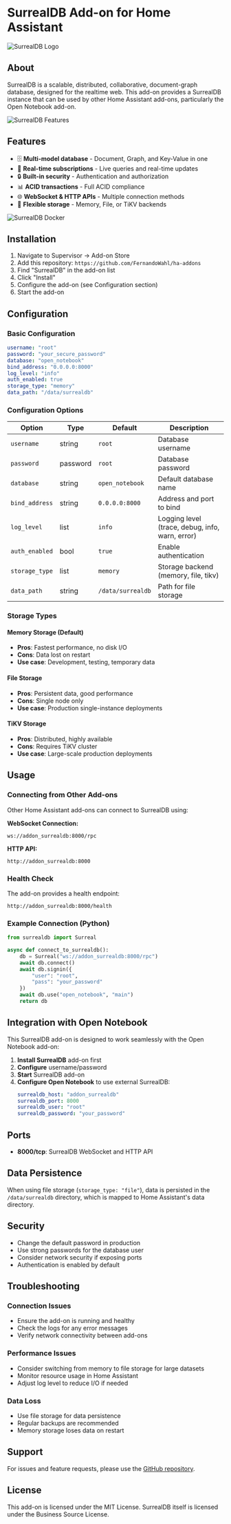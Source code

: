 # SurrealDB Add-on for Home Assistant

![SurrealDB Logo](logo-black.svg)

## About

SurrealDB is a scalable, distributed, collaborative, document-graph database, designed for the realtime web. This add-on provides a SurrealDB instance that can be used by other Home Assistant add-ons, particularly the Open Notebook add-on.

![SurrealDB Features](features.svg)

## Features

- 🗄️ **Multi-model database** - Document, Graph, and Key-Value in one
- 🚀 **Real-time subscriptions** - Live queries and real-time updates
- 🔒 **Built-in security** - Authentication and authorization
- 📊 **ACID transactions** - Full ACID compliance
- 🌐 **WebSocket & HTTP APIs** - Multiple connection methods
- 💾 **Flexible storage** - Memory, File, or TiKV backends

![SurrealDB Docker](docker-logo.svg)

## Installation

1. Navigate to Supervisor → Add-on Store
2. Add this repository: `https://github.com/FernandoWahl/ha-addons`
3. Find "SurrealDB" in the add-on list
4. Click "Install"
5. Configure the add-on (see Configuration section)
6. Start the add-on

## Configuration

### Basic Configuration

```yaml
username: "root"
password: "your_secure_password"
database: "open_notebook"
bind_address: "0.0.0.0:8000"
log_level: "info"
auth_enabled: true
storage_type: "memory"
data_path: "/data/surrealdb"
```

### Configuration Options

| Option | Type | Default | Description |
|--------|------|---------|-------------|
| `username` | string | `root` | Database username |
| `password` | password | `root` | Database password |
| `database` | string | `open_notebook` | Default database name |
| `bind_address` | string | `0.0.0.0:8000` | Address and port to bind |
| `log_level` | list | `info` | Logging level (trace, debug, info, warn, error) |
| `auth_enabled` | bool | `true` | Enable authentication |
| `storage_type` | list | `memory` | Storage backend (memory, file, tikv) |
| `data_path` | string | `/data/surrealdb` | Path for file storage |

### Storage Types

#### Memory Storage (Default)
- **Pros**: Fastest performance, no disk I/O
- **Cons**: Data lost on restart
- **Use case**: Development, testing, temporary data

#### File Storage
- **Pros**: Persistent data, good performance
- **Cons**: Single node only
- **Use case**: Production single-instance deployments

#### TiKV Storage
- **Pros**: Distributed, highly available
- **Cons**: Requires TiKV cluster
- **Use case**: Large-scale production deployments

## Usage

### Connecting from Other Add-ons

Other Home Assistant add-ons can connect to SurrealDB using:

**WebSocket Connection:**
```
ws://addon_surrealdb:8000/rpc
```

**HTTP API:**
```
http://addon_surrealdb:8000
```

### Health Check

The add-on provides a health endpoint:
```
http://addon_surrealdb:8000/health
```

### Example Connection (Python)

```python
from surrealdb import Surreal

async def connect_to_surrealdb():
    db = Surreal("ws://addon_surrealdb:8000/rpc")
    await db.connect()
    await db.signin({
        "user": "root",
        "pass": "your_password"
    })
    await db.use("open_notebook", "main")
    return db
```

## Integration with Open Notebook

This SurrealDB add-on is designed to work seamlessly with the Open Notebook add-on:

1. **Install SurrealDB** add-on first
2. **Configure** username/password
3. **Start** SurrealDB add-on
4. **Configure Open Notebook** to use external SurrealDB:
   ```yaml
   surrealdb_host: "addon_surrealdb"
   surrealdb_port: 8000
   surrealdb_user: "root"
   surrealdb_password: "your_password"
   ```

## Ports

- **8000/tcp**: SurrealDB WebSocket and HTTP API

## Data Persistence

When using file storage (`storage_type: "file"`), data is persisted in the `/data/surrealdb` directory, which is mapped to Home Assistant's data directory.

## Security

- Change the default password in production
- Use strong passwords for the database user
- Consider network security if exposing ports
- Authentication is enabled by default

## Troubleshooting

### Connection Issues
- Ensure the add-on is running and healthy
- Check the logs for any error messages
- Verify network connectivity between add-ons

### Performance Issues
- Consider switching from memory to file storage for large datasets
- Monitor resource usage in Home Assistant
- Adjust log level to reduce I/O if needed

### Data Loss
- Use file storage for data persistence
- Regular backups are recommended
- Memory storage loses data on restart

## Support

For issues and feature requests, please use the [GitHub repository](https://github.com/FernandoWahl/ha-addons).

## License

This add-on is licensed under the MIT License. SurrealDB itself is licensed under the Business Source License.
